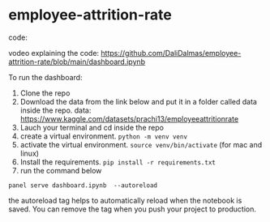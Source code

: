 # employee-attrition-rate

code:

vodeo explaining the code: https://github.com/DaliDalmas/employee-attrition-rate/blob/main/dashboard.ipynb

To run the dashboard:
1. Clone the repo
2. Download the data from the link below and put it in a folder called data inside the repo. data: https://www.kaggle.com/datasets/prachi13/employeeattritionrate
3. Lauch your terminal and cd inside the repo
4. create a virtual environment. `python -m venv venv`
5. activate the virtual environment. `source venv/bin/activate` (for mac and linux)
6. Install the requirements. `pip install -r requirements.txt`
7. run the command below
```
panel serve dashboard.ipynb  --autoreload
```
the autoreload tag helps to automatically reload when the notebook is saved. You can remove the tag when you push your project to production.


